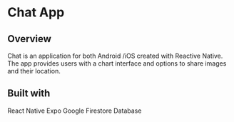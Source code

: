 # Chat App

## Overview
Chat is an application for both Android /iOS created with Reactive Native.
The app provides users with a chart interface and options to share images and their location.

## Built with
React Native
Expo
Google Firestore Database

